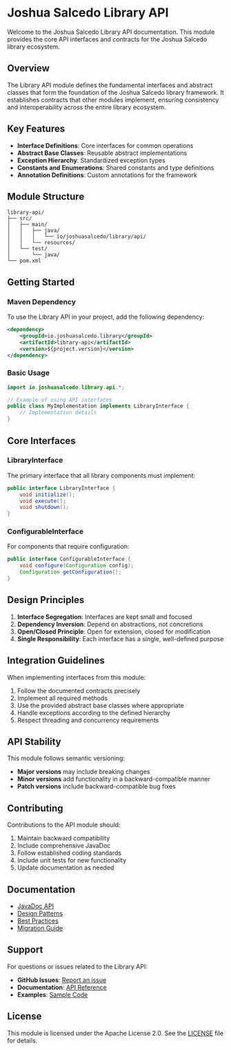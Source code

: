 # Joshua Salcedo Library API

Welcome to the Joshua Salcedo Library API documentation. This module provides the core API interfaces and contracts for the Joshua Salcedo library ecosystem.

## Overview

The Library API module defines the fundamental interfaces and abstract classes that form the foundation of the Joshua Salcedo library framework. It establishes contracts that other modules implement, ensuring consistency and interoperability across the entire library ecosystem.

## Key Features

- **Interface Definitions**: Core interfaces for common operations
- **Abstract Base Classes**: Reusable abstract implementations
- **Exception Hierarchy**: Standardized exception types
- **Constants and Enumerations**: Shared constants and type definitions
- **Annotation Definitions**: Custom annotations for the framework

## Module Structure

```
library-api/
├── src/
│   ├── main/
│   │   ├── java/
│   │   │   └── io/joshuasalcedo/library/api/
│   │   └── resources/
│   └── test/
│       └── java/
└── pom.xml
```

## Getting Started

### Maven Dependency

To use the Library API in your project, add the following dependency:

```xml
<dependency>
    <groupId>io.joshuasalcedo.library</groupId>
    <artifactId>library-api</artifactId>
    <version>${project.version}</version>
</dependency>
```

### Basic Usage

```java
import io.joshuasalcedo.library.api.*;

// Example of using API interfaces
public class MyImplementation implements LibraryInterface {
    // Implementation details
}
```

## Core Interfaces

### LibraryInterface

The primary interface that all library components must implement:

```java
public interface LibraryInterface {
    void initialize();
    void execute();
    void shutdown();
}
```

### ConfigurableInterface

For components that require configuration:

```java
public interface ConfigurableInterface {
    void configure(Configuration config);
    Configuration getConfiguration();
}
```

## Design Principles

1. **Interface Segregation**: Interfaces are kept small and focused
2. **Dependency Inversion**: Depend on abstractions, not concretions
3. **Open/Closed Principle**: Open for extension, closed for modification
4. **Single Responsibility**: Each interface has a single, well-defined purpose

## Integration Guidelines

When implementing interfaces from this module:

1. Follow the documented contracts precisely
2. Implement all required methods
3. Use the provided abstract base classes where appropriate
4. Handle exceptions according to the defined hierarchy
5. Respect threading and concurrency requirements

## API Stability

This module follows semantic versioning:

- **Major versions** may include breaking changes
- **Minor versions** add functionality in a backward-compatible manner
- **Patch versions** include backward-compatible bug fixes

## Contributing

Contributions to the API module should:

1. Maintain backward compatibility
2. Include comprehensive JavaDoc
3. Follow established coding standards
4. Include unit tests for new functionality
5. Update documentation as needed

## Documentation

- [JavaDoc API](apidocs/index.html)
- [Design Patterns](patterns.html)
- [Best Practices](best-practices.html)
- [Migration Guide](migration.html)

## Support

For questions or issues related to the Library API:

- **GitHub Issues**: [Report an issue](https://github.com/joshuasalcedo/joshuasalcedo-parent/issues)
- **Documentation**: [API Reference](apidocs/index.html)
- **Examples**: [Sample Code](https://github.com/joshuasalcedo/library-examples)

## License

This module is licensed under the Apache License 2.0. See the [LICENSE](https://www.apache.org/licenses/LICENSE-2.0.txt) file for details.